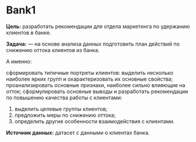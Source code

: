 # Bank1
**Цель:** разработать рекомендации для отдела маркетинга по удержанию клиентов в банке.

**Задача:** — на основе анализа данных подготовить план действий по снижению оттока клиентов из банка.

А именно:

сформировать типичные портреты клиентов: выделить несколько наиболее ярких групп и охарактеризовать их основные свойства;
проанализировать основные признаки, наиболее сильно влияющие на отток;
сформулировать основные выводы и разработать рекомендации по повышению качества работы с клиентами:
1) выделить целевые группы клиентов;
2) предложить меры по снижению оттока;
3) определить другие особенности взаимодействия с клиентами.

**Источник данных:** датасет с данными о клиентах банка.

